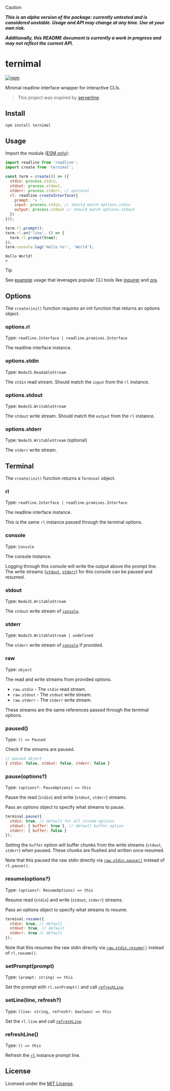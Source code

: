 [npm-img]: https://img.shields.io/npm/v/ternimal.svg
[npm-url]: https://www.npmjs.com/package/ternimal

> [!CAUTION]
>
> **_This is an alpha version of the package: currently untested and is considered unstable. Usage and API may change at any time. Use at your own risk._**
>
> **_Additionally, this README document is currently a work in progress and may not reflect the current API._**

# ternimal

[![npm][npm-img]][npm-url]

Minimal readline interface wrapper for interactive CLIs.

> This project was inspired by [serverline](https://www.npmjs.com/package/serverline).

## Install

```sh
npm install ternimal
```

## Usage

Import the module ([ESM only](https://gist.github.com/sindresorhus/a39789f98801d908bbc7ff3ecc99d99c)):

```javascript
import readline from 'readline';
import create from 'ternimal';

const term = create(() => ({
  stdin: process.stdin,
  stdout: process.stdout,
  stderr: process.stderr, // optional
  rl: readline.createInterface({
    prompt: '> ',
    input: process.stdin, // should match options.stdin
    output: process.stdout // should match options.stdout
  })
}));

term.rl.prompt();
term.rl.on('line', () => {
  term.rl.prompt(true);
});
term.console.log('Hello %s!', 'World');
```

```text
Hello World!
>
```

> [!TIP]
>
> See [example](example) usage that leverages popular CLI tools like [inquirer](https://www.npmjs.com/package/inquirer) and [ora](https://www.npmjs.com/package/ora).

## Options

The `create(init)` function requires an init function that returns an options object.

### options.rl

Type: `readline.Interface | readline.promises.Interface`

The readline interface instance.

### options.stdin

Type: `NodeJS.ReadableStream`

The `stdin` read stream. Should match the `input` from the `rl` instance.

### options.stdout

Type: `NodeJS.WritableStream`

The `stdout` write stream. Should match the `output` from the `rl` instance.

### options.stderr

Type: `NodeJS.WritableStream` (optional)

The `stderr` write stream.

## Terminal

The `create(init)` function returns a `Terminal` object.

### rl

Type: `readline.Interface | readline.promises.Interface`

The readline interface instance.

This is the same `rl` instance passed through the terminal options.

### console

Type: `Console`

The console instance.

Logging through this console will write the output above the prompt line. The write streams ([`stdout`](#stdout), [`stderr`](#stderr)) for this console can be paused and resumed.

### stdout

Type: `NodeJS.WritableStream`

The `stdout` write stream of [`console`](#console).

### stderr

Type: `NodeJS.WritableStream | undefined`

The `stderr` write stream of [`console`](#console) if provided.

### raw

Type: `object`

The read and write streams from provided options.

- `raw.stdin` - The `stdin` read stream.
- `raw.stdout` - The `stdout` write stream.
- `raw.stderr` - The `stderr` write stream.

These streams are the same references passed through the terminal options.

### paused()

Type: `() => Paused`

Check if the streams are paused.

```javascript
// paused object
{ stdin: false, stdout: false, stderr: false }
```

### pause(options?)

Type: `(options?: PauseOptions) => this`

Pause the read (`stdin`) and write (`stdout`, `stderr`) streams.

Pass an options object to specify what streams to pause.

```javascript
terminal.pause({
  stdin: true, // default for all stream options
  stdout: { buffer: true }, // default buffer option
  stderr: { buffer: false }
});
```

Setting the `buffer` option will buffer chunks from the write streams (`stdout`, `stderr`) when paused. These chunks are flushed and written once resumed.

Note that this paused the raw stdin directly via [`raw.stdin.pause()`](#raw) instead of `rl.pause()`.

### resume(options?)

Type: `(options?: ResumeOptions) => this`

Resume read (`stdin`) and write (`stdout`, `stderr`) streams.

Pass an options object to specify what streams to resume.

```javascript
terminal.resume({
  stdin: true, // default
  stdout: true, // default
  stderr: true // default
});
```

Note that this resumes the raw stdin directly via [`raw.stdin.resume()`](#raw) instead of `rl.resume()`.

### setPrompt(prompt)

Type: `(prompt: string) => this`

Set the prompt with `rl.setPrompt()` and call [`refreshLine`](#refreshline).

### setLine(line, refresh?)

Type: `(line: string, refresh?: boolean) => this`

Set the `rl.line` and call [`refreshLine`](#refreshline).

### refreshLine()

Type: `() => this`

Refresh the [`rl`](#rl) instance prompt line.

## License

Licensed under the [MIT License](LICENSE).
